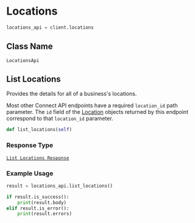# Locations

```python
locations_api = client.locations
```

## Class Name

`LocationsApi`

## List Locations

Provides the details for all of a business's locations.

Most other Connect API endpoints have a required `location_id` path parameter.
The `id` field of the [Location](./models/location.md) objects returned by this
endpoint correspond to that `location_id` parameter.

```python
def list_locations(self)
```

### Response Type

[`List Locations Response`](/doc/models/list-locations-response.md)

### Example Usage

```python
result = locations_api.list_locations()

if result.is_success():
    print(result.body)
elif result.is_error():
    print(result.errors)
```

